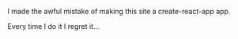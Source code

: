 I made the awful mistake of making this site a create-react-app app.

Every time I do it I regret it...